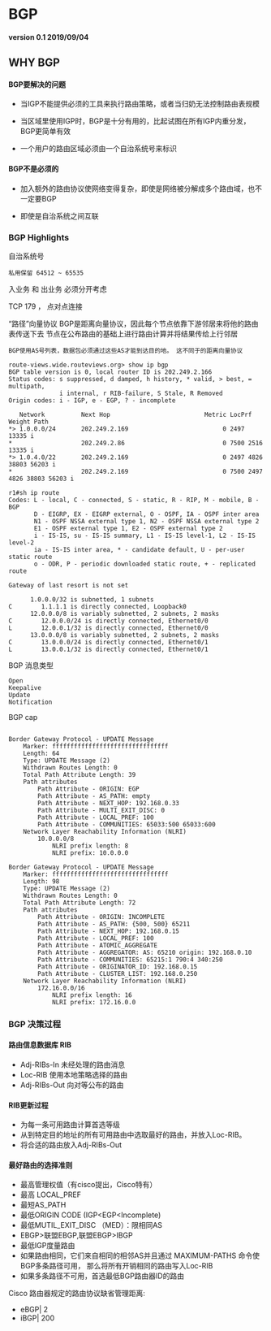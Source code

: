 # BGP

#### version 0.1 2019/09/04  

## WHY BGP

#### BGP要解决的问题

* 当IGP不能提供必须的工具来执行路由策略，或者当归奶无法控制路由表规模

* 当区域里使用IGP时，BGP是十分有用的，比起试图在所有IGP内重分发，BGP更简单有效

* 一个用户的路由区域必须由一个自治系统号来标识


#### BGP不是必须的

* 加入额外的路由协议使网络变得复杂，即使是网络被分解成多个路由域，也不一定要BGP

* 即使是自治系统之间互联


### BGP  Highlights

自治系统号

    私用保留 64512 ~ 65535

入业务 和 出业务 必须分开考虑


TCP 179 ， 点对点连接

“路径”向量协议
    BGP是距离向量协议，因此每个节点依靠下游邻居来将他的路由表传送下去
    节点在公布路由的基础上进行路由计算并将结果传给上行邻居

    BGP使用AS号列表，数据包必须通过这些AS才能到达目的地。 这不同于的距离向量协议



```
route-views.wide.routeviews.org> show ip bgp
BGP table version is 0, local router ID is 202.249.2.166
Status codes: s suppressed, d damped, h history, * valid, > best, = multipath,
              i internal, r RIB-failure, S Stale, R Removed
Origin codes: i - IGP, e - EGP, ? - incomplete

   Network          Next Hop                          Metric LocPrf Weight Path
*> 1.0.0.0/24       202.249.2.169                          0 2497 13335 i
*                   202.249.2.86                           0 7500 2516 13335 i
*> 1.0.4.0/22       202.249.2.169                          0 2497 4826 38803 56203 i
*                   202.249.2.169                          0 7500 2497 4826 38803 56203 i

r1#sh ip route
Codes: L - local, C - connected, S - static, R - RIP, M - mobile, B - BGP
       D - EIGRP, EX - EIGRP external, O - OSPF, IA - OSPF inter area 
       N1 - OSPF NSSA external type 1, N2 - OSPF NSSA external type 2
       E1 - OSPF external type 1, E2 - OSPF external type 2
       i - IS-IS, su - IS-IS summary, L1 - IS-IS level-1, L2 - IS-IS level-2
       ia - IS-IS inter area, * - candidate default, U - per-user static route
       o - ODR, P - periodic downloaded static route, + - replicated route

Gateway of last resort is not set

      1.0.0.0/32 is subnetted, 1 subnets
C        1.1.1.1 is directly connected, Loopback0
      12.0.0.0/8 is variably subnetted, 2 subnets, 2 masks
C        12.0.0.0/24 is directly connected, Ethernet0/0
L        12.0.0.1/32 is directly connected, Ethernet0/0
      13.0.0.0/8 is variably subnetted, 2 subnets, 2 masks
C        13.0.0.0/24 is directly connected, Ethernet0/1
L        13.0.0.1/32 is directly connected, Ethernet0/1
```


BGP 消息类型

```
Open
Keepalive
Update
Notification
```

BGP cap

```

Border Gateway Protocol - UPDATE Message
    Marker: ffffffffffffffffffffffffffffffff
    Length: 64
    Type: UPDATE Message (2)
    Withdrawn Routes Length: 0
    Total Path Attribute Length: 39
    Path attributes
        Path Attribute - ORIGIN: EGP
        Path Attribute - AS_PATH: empty
        Path Attribute - NEXT_HOP: 192.168.0.33 
        Path Attribute - MULTI_EXIT_DISC: 0
        Path Attribute - LOCAL_PREF: 100
        Path Attribute - COMMUNITIES: 65033:500 65033:600 
    Network Layer Reachability Information (NLRI)
        10.0.0.0/8
            NLRI prefix length: 8
            NLRI prefix: 10.0.0.0

Border Gateway Protocol - UPDATE Message
    Marker: ffffffffffffffffffffffffffffffff
    Length: 98
    Type: UPDATE Message (2)
    Withdrawn Routes Length: 0
    Total Path Attribute Length: 72
    Path attributes
        Path Attribute - ORIGIN: INCOMPLETE
        Path Attribute - AS_PATH: {500, 500} 65211 
        Path Attribute - NEXT_HOP: 192.168.0.15 
        Path Attribute - LOCAL_PREF: 100
        Path Attribute - ATOMIC_AGGREGATE
        Path Attribute - AGGREGATOR: AS: 65210 origin: 192.168.0.10
        Path Attribute - COMMUNITIES: 65215:1 790:4 340:250 
        Path Attribute - ORIGINATOR_ID: 192.168.0.15 
        Path Attribute - CLUSTER_LIST: 192.168.0.250
    Network Layer Reachability Information (NLRI)
        172.16.0.0/16
            NLRI prefix length: 16
            NLRI prefix: 172.16.0.0

```

### BGP 决策过程

#### 路由信息数据库 RIB

* Adj-RIBs-In 未经处理的路由消息
* Loc-RIB 使用本地策略选择的路由
* Adj-RIBs-Out 向对等公布的路由

#### RIB更新过程

* 为每一条可用路由计算首选等级
* 从到特定目的地址的所有可用路由中选取最好的路由，并放入Loc-RIB。
* 将合适的路由放入Adj-RIBs-Out


#### 最好路由的选择准则

* 最高管理权值（有cisco提出，Cisco特有）
* 最高 LOCAL_PREF
* 最短AS_PATH
* 最低ORIGIN CODE (IGP<EGP<Incomplete)
* 最低MUTIL_EXIT_DISC （MED）：限相同AS
* EBGP>联盟EBGP,联盟EBGP>IBGP
* 最低IGP度量路由
* 如果路由相同，它们来自相同的相邻AS并且通过 MAXIMUM-PATHS 命令使BGP多条路径可用，
那么将所有开销相同的路由写入Loc-RIB
* 如果多条路径不可用，首选最低BGP路由器ID的路由





Cisco 路由器规定的路由协议缺省管理距离:

* eBGP​​​​​​​​​​|​​ 2
* iBGP| 200














